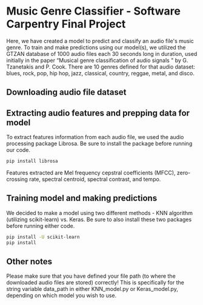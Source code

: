# Music Genre Classifier - Software Carpentry Final Project

Here, we have created a model to predict and classify an audio file's music genre. To train and make predictions using our model(s), we utilized the GTZAN database of 1000 audio files each 30 seconds long in duration, used initially in the paper “Musical genre classification of audio signals " by G. Tzanetakis and P. Cook. There are 10 genres defined for that audio dataset: blues, rock, pop, hip hop, jazz, classical, country, reggae, metal, and disco.

## Downloading audio file dataset

## Extracting audio features and prepping data for model
To extract features information from each audio file, we used the audio processing package Librosa. Be sure to install the package before running our code. 
```bash
pip install librosa
```
Features extracted are Mel frequency cepstral coefficients (MFCC), zero-crossing rate, spectral centroid, spectral contrast, and tempo.

## Training model and making predictions
We decided to make a model using two different methods - KNN algorithm (utilizing scikit-learn) vs. Keras. Be sure to also install these two packages before running either code.
```bash
pip install -U scikit-learn
pip install 
```

## Other notes
Please make sure that you have defined your file path (to where the downloaded audio files are stored) correctly! This is specifically
for the string variable data_path in either KNN_model.py or Keras_model.py, depending on which model you wish to use.
